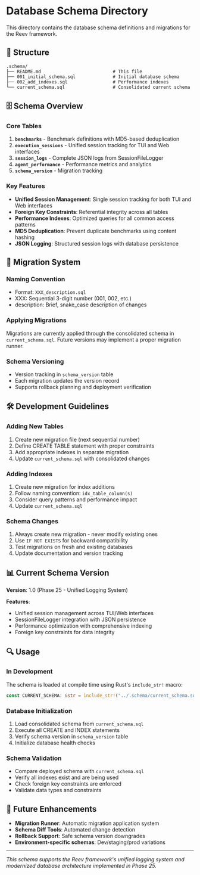 # Database Schema Directory

This directory contains the database schema definitions and migrations for the Reev framework.

## 📁 Structure

```
.schema/
├── README.md                           # This file
├── 001_initial_schema.sql              # Initial database schema
├── 002_add_indexes.sql                 # Performance indexes
└── current_schema.sql                  # Consolidated current schema
```

## 🗄️ Schema Overview

### Core Tables

1. **`benchmarks`** - Benchmark definitions with MD5-based deduplication
2. **`execution_sessions`** - Unified session tracking for TUI and Web interfaces
3. **`session_logs`** - Complete JSON logs from SessionFileLogger
4. **`agent_performance`** - Performance metrics and analytics
5. **`schema_version`** - Migration tracking

### Key Features

- **Unified Session Management**: Single session tracking for both TUI and Web interfaces
- **Foreign Key Constraints**: Referential integrity across all tables
- **Performance Indexes**: Optimized queries for all common access patterns
- **MD5 Deduplication**: Prevent duplicate benchmarks using content hashing
- **JSON Logging**: Structured session logs with database persistence

## 🔄 Migration System

### Naming Convention
- Format: `XXX_description.sql`
- XXX: Sequential 3-digit number (001, 002, etc.)
- description: Brief, snake_case description of changes

### Applying Migrations
Migrations are currently applied through the consolidated schema in `current_schema.sql`. 
Future versions may implement a proper migration runner.

### Schema Versioning
- Version tracking in `schema_version` table
- Each migration updates the version record
- Supports rollback planning and deployment verification

## 🛠️ Development Guidelines

### Adding New Tables
1. Create new migration file (next sequential number)
2. Define CREATE TABLE statement with proper constraints
3. Add appropriate indexes in separate migration
4. Update `current_schema.sql` with consolidated changes

### Adding Indexes
1. Create new migration for index additions
2. Follow naming convention: `idx_table_column(s)`
3. Consider query patterns and performance impact
4. Update `current_schema.sql`

### Schema Changes
1. Always create new migration - never modify existing ones
2. Use `IF NOT EXISTS` for backward compatibility
3. Test migrations on fresh and existing databases
4. Update documentation and version tracking

## 📊 Current Schema Version

**Version**: 1.0 (Phase 25 - Unified Logging System)

**Features**:
- Unified session management across TUI/Web interfaces
- SessionFileLogger integration with JSON persistence
- Performance optimization with comprehensive indexing
- Foreign key constraints for data integrity

## 🔍 Usage

### In Development
The schema is loaded at compile time using Rust's `include_str!` macro:
```rust
const CURRENT_SCHEMA: &str = include_str!("../.schema/current_schema.sql");
```

### Database Initialization
1. Load consolidated schema from `current_schema.sql`
2. Execute all CREATE and INDEX statements
3. Verify schema version in `schema_version` table
4. Initialize database health checks

### Schema Validation
- Compare deployed schema with `current_schema.sql`
- Verify all indexes exist and are being used
- Check foreign key constraints are enforced
- Validate data types and constraints

## 🚀 Future Enhancements

- **Migration Runner**: Automatic migration application system
- **Schema Diff Tools**: Automated change detection
- **Rollback Support**: Safe schema version downgrades
- **Environment-specific schemas**: Dev/staging/prod variations

---

*This schema supports the Reev framework's unified logging system and modernized database architecture implemented in Phase 25.*